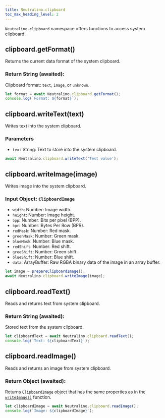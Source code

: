 ```yaml
---
title: Neutralino.clipboard
toc_max_heading_level: 2
---
```


`Neutralino.clipboard` namespace offers functions to access system clipboard.

## clipboard.getFormat()
Returns the current data format of the system clipboard. 

### Return String (awaited):
Clipboard format: `text`, `image`, or `unknown`.


```js
let format = await Neutralino.clipboard.getFormat();
console.log(`Format: ${format}`);
```

## clipboard.writeText(text)
Writes text into the system clipboard. 

### Parameters

- `text` String: Text to store into the system clipboard.

```js
await Neutralino.clipboard.writeText('Test value');
```

## clipboard.writeImage(image)
Writes image into the system clipboard. 

### Input Object: `ClipboardImage`

- `width`: Number: Image width.
- `height`: Number: Image height.
- `bpp`: Number: Bits per pixel (BPP).
- `bpr`: Number: Bytes Per Row (BPR).
- `redMask`: Number: Red mask.
- `greenMask`: Number: Green mask.
- `blueMask`: Number: Blue mask.
- `redShift`: Number: Red shift.
- `greeShift`: Number: Green shift.
- `blueShift`: Number: Blue shift.
- `data`: ArrayBuffer: Raw RGBA binary data of the image in an array buffer.

```js
let image = prepareClipboardImage();
await Neutralino.clipboard.writeImage(image);
```

## clipboard.readText()
Reads and returns text from system clipboard. 

### Return String (awaited):
Stored text from the system clipboard.


```js
let clipboardText = await Neutralino.clipboard.readText();
console.log(`Text: ${clipboardText}`);
```

## clipboard.readImage()
Reads and returns an image from system clipboard. 

### Return Object (awaited):
Returns [`ClipboardImage`](#input-object-clipboardimage) object that has the same
properties as in the [`writeImage()`](#clipboardwriteimageimage) function.


```js
let clipboardImage = await Neutralino.clipboard.readImage();
console.log(`Image: ${clipboardImage}`);
```
